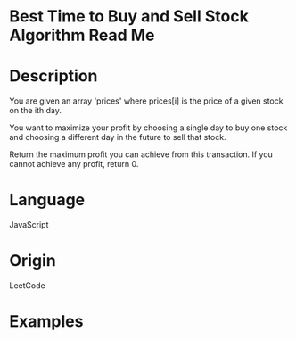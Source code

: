 # Best Time to Buy and Sell Stock Algorithm Read Me

# Description

You are given an array 'prices' where prices[i] is the price of a given stock on the ith day.

You want to maximize your profit by choosing a single day to buy one stock and choosing a different day in the future to sell that stock.

Return the maximum profit you can achieve from this transaction.  If you cannot achieve any profit, return 0.

# Language

JavaScript

# Origin

LeetCode

# Examples